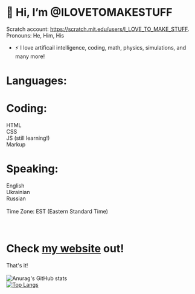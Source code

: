  # 👋 Hi, I’m @ILOVETOMAKESTUFF
Scratch account: https://scratch.mit.edu/users/I_LOVE_TO_MAKE_STUFF. <br>
Pronouns: He, Him, His
- ⚡ I love artificail intelligence, coding, math, physics, simulations, and many more!
# Languages:

# Coding:<br>
HTML<br>
CSS<br>
JS (still learning!)<br>
Markup<br>

# Speaking:<br>
English<br>
Ukrainian<br>
Russian<br>
<br>Time Zone: EST (Eastern Standard Time)
<br>

# <br>Check <a href="https://ilovetomakestuff.github.io/" target="_blank">my website</a> out!



That's it!<br><br>
![Anurag's GitHub stats](https://github-readme-stats.vercel.app/api?username=ILOVETOMAKESTUFF&show_icons=true&theme=dark)<br>
[![Top Langs](https://github-readme-stats.vercel.app/api/top-langs/?username=ILOVETOMAKESTUFF&theme=dark)](https://github.com/anuraghazra/github-readme-stats)


<!---
ILOVETOMAKESTUFF/ILOVETOMAKESTUFF is a ✨ special ✨ repository because its `README.md` (this file) appears on your GitHub profile.
You can click the Preview link to take a look at your changes.
--->
